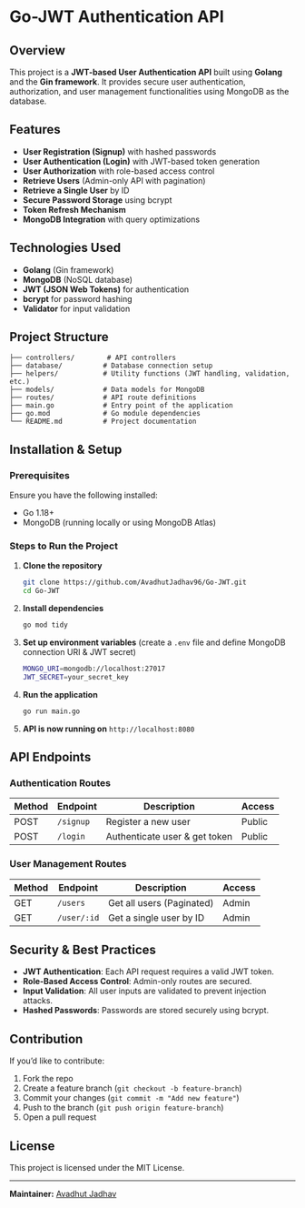 # Go-JWT Authentication API

## Overview
This project is a **JWT-based User Authentication API** built using **Golang** and the **Gin framework**. It provides secure user authentication, authorization, and user management functionalities using MongoDB as the database.

## Features
- **User Registration (Signup)** with hashed passwords
- **User Authentication (Login)** with JWT-based token generation
- **User Authorization** with role-based access control
- **Retrieve Users** (Admin-only API with pagination)
- **Retrieve a Single User** by ID
- **Secure Password Storage** using bcrypt
- **Token Refresh Mechanism**
- **MongoDB Integration** with query optimizations

## Technologies Used
- **Golang** (Gin framework)
- **MongoDB** (NoSQL database)
- **JWT (JSON Web Tokens)** for authentication
- **bcrypt** for password hashing
- **Validator** for input validation

## Project Structure
```
├── controllers/        # API controllers
├── database/          # Database connection setup
├── helpers/           # Utility functions (JWT handling, validation, etc.)
├── models/            # Data models for MongoDB
├── routes/            # API route definitions
├── main.go            # Entry point of the application
├── go.mod             # Go module dependencies
└── README.md          # Project documentation
```

## Installation & Setup
### Prerequisites
Ensure you have the following installed:
- Go 1.18+
- MongoDB (running locally or using MongoDB Atlas)

### Steps to Run the Project
1. **Clone the repository**
   ```sh
   git clone https://github.com/AvadhutJadhav96/Go-JWT.git
   cd Go-JWT
   ```
2. **Install dependencies**
   ```sh
   go mod tidy
   ```
3. **Set up environment variables** (create a `.env` file and define MongoDB connection URI & JWT secret)
   ```sh
   MONGO_URI=mongodb://localhost:27017
   JWT_SECRET=your_secret_key
   ```
4. **Run the application**
   ```sh
   go run main.go
   ```
5. **API is now running on** `http://localhost:8080`

## API Endpoints
### **Authentication Routes**
| Method | Endpoint      | Description          | Access |
|--------|-------------|----------------------|--------|
| POST   | `/signup`    | Register a new user  | Public |
| POST   | `/login`     | Authenticate user & get token | Public |

### **User Management Routes**
| Method | Endpoint      | Description                      | Access |
|--------|-------------|----------------------------------|--------|
| GET    | `/users`     | Get all users (Paginated)        | Admin  |
| GET    | `/user/:id`  | Get a single user by ID          | Admin  |

## Security & Best Practices
- **JWT Authentication**: Each API request requires a valid JWT token.
- **Role-Based Access Control**: Admin-only routes are secured.
- **Input Validation**: All user inputs are validated to prevent injection attacks.
- **Hashed Passwords**: Passwords are stored securely using bcrypt.

## Contribution
If you’d like to contribute:
1. Fork the repo
2. Create a feature branch (`git checkout -b feature-branch`)
3. Commit your changes (`git commit -m "Add new feature"`)
4. Push to the branch (`git push origin feature-branch`)
5. Open a pull request

## License
This project is licensed under the MIT License.

---
**Maintainer:** [Avadhut Jadhav](https://github.com/AvadhutJadhav96)
